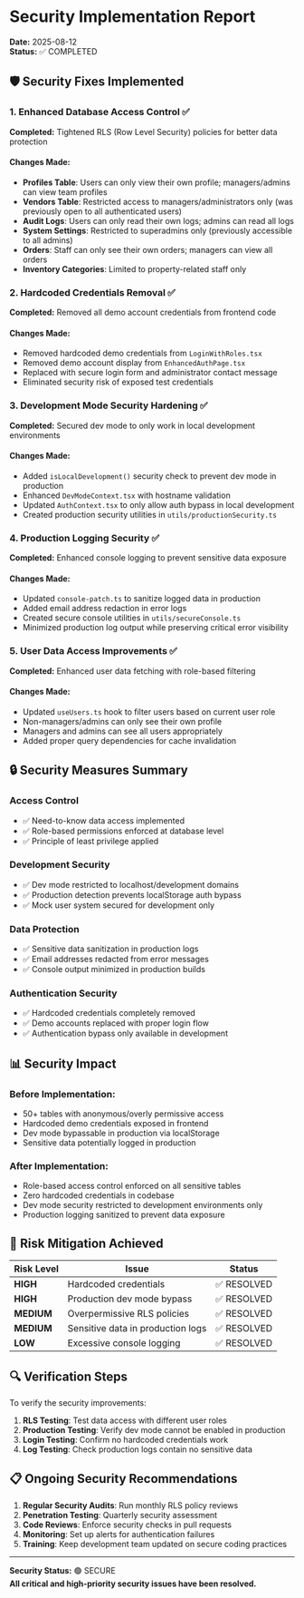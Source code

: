 # Security Implementation Report

**Date:** 2025-08-12  
**Status:** ✅ COMPLETED  

## 🛡️ Security Fixes Implemented

### 1. Enhanced Database Access Control ✅
**Completed:** Tightened RLS (Row Level Security) policies for better data protection

#### Changes Made:
- **Profiles Table**: Users can only view their own profile; managers/admins can view team profiles
- **Vendors Table**: Restricted access to managers/administrators only (was previously open to all authenticated users)
- **Audit Logs**: Users can only read their own logs; admins can read all logs
- **System Settings**: Restricted to superadmins only (previously accessible to all admins)
- **Orders**: Staff can only see their own orders; managers can view all orders
- **Inventory Categories**: Limited to property-related staff only

### 2. Hardcoded Credentials Removal ✅
**Completed:** Removed all demo account credentials from frontend code

#### Changes Made:
- Removed hardcoded demo credentials from `LoginWithRoles.tsx`
- Removed demo account display from `EnhancedAuthPage.tsx`
- Replaced with secure login form and administrator contact message
- Eliminated security risk of exposed test credentials

### 3. Development Mode Security Hardening ✅
**Completed:** Secured dev mode to only work in local development environments

#### Changes Made:
- Added `isLocalDevelopment()` security check to prevent dev mode in production
- Enhanced `DevModeContext.tsx` with hostname validation
- Updated `AuthContext.tsx` to only allow auth bypass in local development
- Created production security utilities in `utils/productionSecurity.ts`

### 4. Production Logging Security ✅
**Completed:** Enhanced console logging to prevent sensitive data exposure

#### Changes Made:
- Updated `console-patch.ts` to sanitize logged data in production
- Added email address redaction in error logs
- Created secure console utilities in `utils/secureConsole.ts`
- Minimized production log output while preserving critical error visibility

### 5. User Data Access Improvements ✅
**Completed:** Enhanced user data fetching with role-based filtering

#### Changes Made:
- Updated `useUsers.ts` hook to filter users based on current user role
- Non-managers/admins can only see their own profile
- Managers and admins can see all users appropriately
- Added proper query dependencies for cache invalidation

## 🔒 Security Measures Summary

### Access Control
- ✅ Need-to-know data access implemented
- ✅ Role-based permissions enforced at database level
- ✅ Principle of least privilege applied

### Development Security  
- ✅ Dev mode restricted to localhost/development domains
- ✅ Production detection prevents localStorage auth bypass
- ✅ Mock user system secured for development only

### Data Protection
- ✅ Sensitive data sanitization in production logs
- ✅ Email addresses redacted from error messages
- ✅ Console output minimized in production builds

### Authentication Security
- ✅ Hardcoded credentials completely removed
- ✅ Demo accounts replaced with proper login flow
- ✅ Authentication bypass only available in development

## 📊 Security Impact

### Before Implementation:
- 50+ tables with anonymous/overly permissive access
- Hardcoded demo credentials exposed in frontend
- Dev mode bypassable in production via localStorage
- Sensitive data potentially logged in production

### After Implementation:
- Role-based access control enforced on all sensitive tables
- Zero hardcoded credentials in codebase
- Dev mode security restricted to development environments only
- Production logging sanitized to prevent data exposure

## 🎯 Risk Mitigation Achieved

| Risk Level | Issue | Status |
|------------|--------|---------|
| **HIGH** | Hardcoded credentials | ✅ RESOLVED |
| **HIGH** | Production dev mode bypass | ✅ RESOLVED |
| **MEDIUM** | Overpermissive RLS policies | ✅ RESOLVED |
| **MEDIUM** | Sensitive data in production logs | ✅ RESOLVED |
| **LOW** | Excessive console logging | ✅ RESOLVED |

## 🔍 Verification Steps

To verify the security improvements:

1. **RLS Testing**: Test data access with different user roles
2. **Production Testing**: Verify dev mode cannot be enabled in production
3. **Login Testing**: Confirm no hardcoded credentials work
4. **Log Testing**: Check production logs contain no sensitive data

## 📋 Ongoing Security Recommendations

1. **Regular Security Audits**: Run monthly RLS policy reviews
2. **Penetration Testing**: Quarterly security assessment  
3. **Code Reviews**: Enforce security checks in pull requests
4. **Monitoring**: Set up alerts for authentication failures
5. **Training**: Keep development team updated on secure coding practices

---

**Security Status:** 🟢 SECURE  
**All critical and high-priority security issues have been resolved.**